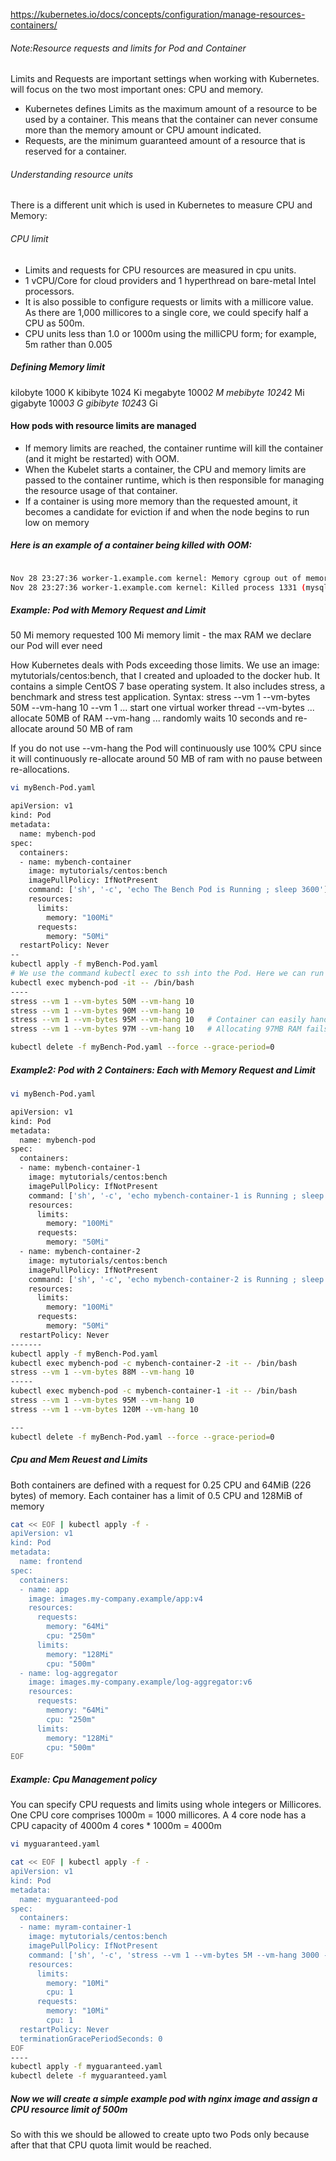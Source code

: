 
https://kubernetes.io/docs/concepts/configuration/manage-resources-containers/


###### Note:Resource requests and limits for Pod and Container

Limits and Requests are important settings when working with Kubernetes. will focus on the two most important ones: CPU and memory.

- Kubernetes defines Limits as the maximum amount of a resource to be used by a container. This means that the container can never consume more than the memory amount or CPU amount indicated.
- Requests, are the minimum guaranteed amount of a resource that is reserved for a container.

###### Understanding resource units
There is a different unit which is used in Kubernetes to measure CPU and Memory:

###### CPU limit
- Limits and requests for CPU resources are measured in cpu units.
- 1 vCPU/Core for cloud providers and 1 hyperthread on bare-metal Intel processors.
- It is also possible to configure requests or limits with a millicore value. As there are 1,000 millicores to a single core, we could specify half a CPU as 500m.
-  CPU units less than 1.0 or 1000m using the milliCPU form; for example, 5m rather than 0.005

##### Defining Memory limit
kilobyte	1000	  K	kibibyte	   1024    Ki
megabyte	1000*2	M	mebibyte	   1024*2	 Mi
gigabyte	1000*3	G	gibibyte	   1024*3	 Gi

#### How pods with resource limits are managed
- If memory limits are reached, the container runtime will kill the container (and it might be restarted) with OOM.
- When the Kubelet starts a container, the CPU and memory limits are passed to the container runtime, which is then responsible for managing the resource usage of that container.
- If a container is using more memory than the requested amount, it becomes a candidate for eviction if and when the node begins to run low on memory

##### Here is an example of a container being killed with OOM:
``````sh

Nov 28 23:27:36 worker-1.example.com kernel: Memory cgroup out of memory: Kill process 1331 (mysqld) score 2250 or sacrifice child
Nov 28 23:27:36 worker-1.example.com kernel: Killed process 1331 (mysqld) total-vm:1517000kB, anon-rss:126500kB, file-rss:42740kB, shmem-rss:0kB

``````

##### Example: Pod with Memory Request and Limit
50 Mi memory requested
100 Mi memory limit - the max RAM we declare our Pod will ever need

How Kubernetes deals with Pods exceeding those limits. We use an image: mytutorials/centos:bench, that I created and uploaded to the docker hub.
It contains a simple CentOS 7 base operating system. It also includes stress, a benchmark and stress test application.
Syntax:
stress --vm 1 --vm-bytes 50M --vm-hang 10
--vm 1 ... start one virtual worker thread
--vm-bytes ... allocate 50MB of RAM
--vm-hang ... randomly waits 10 seconds and re-allocate around 50 MB of ram

If you do not use --vm-hang the Pod will continuously use 100% CPU since it will continuously re-allocate around 50 MB of ram with no pause between re-allocations.
``````sh
vi myBench-Pod.yaml

apiVersion: v1
kind: Pod
metadata:
  name: mybench-pod
spec:
  containers:
  - name: mybench-container
    image: mytutorials/centos:bench
    imagePullPolicy: IfNotPresent    
    command: ['sh', '-c', 'echo The Bench Pod is Running ; sleep 3600']
    resources:
      limits:
        memory: "100Mi"
      requests:
        memory: "50Mi"
  restartPolicy: Never
--
kubectl apply -f myBench-Pod.yaml
# We use the command kubectl exec to ssh into the Pod. Here we can run commands at the Linux shell.
kubectl exec mybench-pod -it -- /bin/bash
----
stress --vm 1 --vm-bytes 50M --vm-hang 10
stress --vm 1 --vm-bytes 90M --vm-hang 10
stress --vm 1 --vm-bytes 95M --vm-hang 10   # Container can easily handle allocation of 95MB RAM.
stress --vm 1 --vm-bytes 97M --vm-hang 10   # Allocating 97MB RAM fails - our CentOS container needs around 3 MB to run, We went over our 100Mi RAM limit.

kubectl delete -f myBench-Pod.yaml --force --grace-period=0
``````
##### Example2: Pod with 2 Containers: Each with Memory Request and Limit

``````sh
vi myBench-Pod.yaml

apiVersion: v1
kind: Pod
metadata:
  name: mybench-pod
spec:
  containers:
  - name: mybench-container-1
    image: mytutorials/centos:bench
    imagePullPolicy: IfNotPresent    
    command: ['sh', '-c', 'echo mybench-container-1 is Running ; sleep 3600']
    resources:
      limits:
        memory: "100Mi"
      requests:
        memory: "50Mi"    
  - name: mybench-container-2
    image: mytutorials/centos:bench
    imagePullPolicy: IfNotPresent    
    command: ['sh', '-c', 'echo mybench-container-2 is Running ; sleep 3600']
    resources:
      limits:
        memory: "100Mi"
      requests:
        memory: "50Mi"
  restartPolicy: Never
-------
kubectl apply -f myBench-Pod.yaml
kubectl exec mybench-pod -c mybench-container-2 -it -- /bin/bash
stress --vm 1 --vm-bytes 88M --vm-hang 10
-----
kubectl exec mybench-pod -c mybench-container-1 -it -- /bin/bash
stress --vm 1 --vm-bytes 95M --vm-hang 10
stress --vm 1 --vm-bytes 120M --vm-hang 10

---
kubectl delete -f myBench-Pod.yaml --force --grace-period=0
``````
##### Cpu and Mem Reuest and Limits
Both containers are defined with a request for 0.25 CPU and 64MiB (226 bytes) of memory. Each container has a limit of 0.5 CPU and 128MiB of memory

``````sh
cat << EOF | kubectl apply -f -
apiVersion: v1
kind: Pod
metadata:
  name: frontend
spec:
  containers:
  - name: app
    image: images.my-company.example/app:v4
    resources:
      requests:
        memory: "64Mi"
        cpu: "250m"
      limits:
        memory: "128Mi"
        cpu: "500m"
  - name: log-aggregator
    image: images.my-company.example/log-aggregator:v6
    resources:
      requests:
        memory: "64Mi"
        cpu: "250m"
      limits:
        memory: "128Mi"
        cpu: "500m"
EOF
``````

##### Example: Cpu Management policy
You can specify CPU requests and limits using whole integers or Millicores.
One CPU core comprises 1000m = 1000 millicores.
A 4 core node has a CPU capacity of 4000m
4 cores * 1000m = 4000m

``````sh
vi myguaranteed.yaml

cat << EOF | kubectl apply -f -
apiVersion: v1
kind: Pod
metadata:
  name: myguaranteed-pod
spec:
  containers:
  - name: myram-container-1
    image: mytutorials/centos:bench
    imagePullPolicy: IfNotPresent    
    command: ['sh', '-c', 'stress --vm 1 --vm-bytes 5M --vm-hang 3000 -t 3600']    
    resources:
      limits:
        memory: "10Mi"
        cpu: 1
      requests:
        memory: "10Mi"
        cpu: 1    
  restartPolicy: Never
  terminationGracePeriodSeconds: 0
EOF
----
kubectl apply -f myguaranteed.yaml
kubectl delete -f myguaranteed.yaml
``````

##### Now we will create a simple example pod with nginx image and assign a CPU resource limit of 500m
So with this we should be allowed to create upto two Pods only because after that that CPU quota limit would be reached.

``````sh

``````